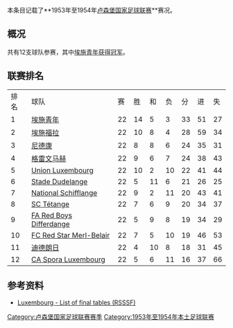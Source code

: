 本条目记载了**1953年至1954年[卢森堡国家足球联赛](https://zh.wikipedia.org/wiki/卢森堡国家足球联赛 "wikilink")**赛况。

## 概况

共有12支球队参赛，其中[埃施青年获得冠军](https://zh.wikipedia.org/wiki/埃施青年足球俱乐部 "wikilink")。

## 联赛排名

|    |                                                                                             |    |    |    |    |    |    |    |
| -- | ------------------------------------------------------------------------------------------- | -- | -- | -- | -- | -- | -- | -- |
| 排名 | 球队                                                                                          | 赛  | 胜  | 和  | 负  | 分  | 进  | 失  |
| 1  | [埃施青年](https://zh.wikipedia.org/wiki/埃施青年足球俱乐部 "wikilink")                                  | 22 | 14 | 5  | 3  | 33 | 51 | 27 |
| 2  | [埃施福拉](https://zh.wikipedia.org/wiki/埃施福拉体育俱乐部 "wikilink")                                  | 22 | 10 | 8  | 4  | 28 | 59 | 34 |
| 3  | [尼德康](https://zh.wikipedia.org/wiki/尼德康足球俱乐部 "wikilink")                                    | 22 | 8  | 8  | 6  | 24 | 35 | 31 |
| 4  | [格雷文马赫](https://zh.wikipedia.org/wiki/格雷文马赫体育俱乐部 "wikilink")                                | 22 | 9  | 6  | 7  | 24 | 38 | 43 |
| 5  | [Union Luxembourg](https://zh.wikipedia.org/wiki/Union_Luxembourg "wikilink")               | 22 | 10 | 2  | 10 | 22 | 41 | 44 |
| 6  | [Stade Dudelange](https://zh.wikipedia.org/wiki/Stade_Dudelange "wikilink")                 | 22 | 5  | 11 | 6  | 21 | 26 | 25 |
| 7  | [National Schifflange](https://zh.wikipedia.org/wiki/National_Schifflange "wikilink")       | 22 | 9  | 2  | 11 | 20 | 43 | 41 |
| 8  | [SC Tétange](https://zh.wikipedia.org/wiki/SC_Tétange "wikilink")                           | 22 | 7  | 6  | 9  | 20 | 34 | 37 |
| 9  | [FA Red Boys Differdange](https://zh.wikipedia.org/wiki/FA_Red_Boys_Differdange "wikilink") | 22 | 5  | 9  | 8  | 19 | 34 | 29 |
| 10 | [FC Red Star Merl-Belair](https://zh.wikipedia.org/wiki/FC_Red_Star_Merl-Belair "wikilink") | 22 | 7  | 5  | 10 | 19 | 46 | 53 |
| 11 | [迪德朗日](https://zh.wikipedia.org/wiki/迪德朗日足球俱乐部 "wikilink")                                  | 22 | 4  | 10 | 8  | 18 | 31 | 45 |
| 12 | [CA Spora Luxembourg](https://zh.wikipedia.org/wiki/CA_Spora_Luxembourg "wikilink")         | 22 | 5  | 6  | 11 | 16 | 37 | 66 |

## 参考资料

  - [Luxembourg - List of final tables
    (RSSSF)](http://www.rsssf.com/tablesl/luxhist.html)

[Category:卢森堡国家足球联赛赛季](https://zh.wikipedia.org/wiki/Category:卢森堡国家足球联赛赛季 "wikilink")
[Category:1953年至1954年本土足球联赛](https://zh.wikipedia.org/wiki/Category:1953年至1954年本土足球联赛 "wikilink")